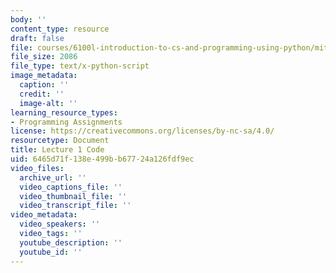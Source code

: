 ```yaml
---
body: ''
content_type: resource
draft: false
file: courses/6100l-introduction-to-cs-and-programming-using-python/mit6_100l_f22_lec01_code.py
file_size: 2086
file_type: text/x-python-script
image_metadata:
  caption: ''
  credit: ''
  image-alt: ''
learning_resource_types:
- Programming Assignments
license: https://creativecommons.org/licenses/by-nc-sa/4.0/
resourcetype: Document
title: Lecture 1 Code
uid: 6465d71f-138e-499b-b677-24a126fdf9ec
video_files:
  archive_url: ''
  video_captions_file: ''
  video_thumbnail_file: ''
  video_transcript_file: ''
video_metadata:
  video_speakers: ''
  video_tags: ''
  youtube_description: ''
  youtube_id: ''
---
```

